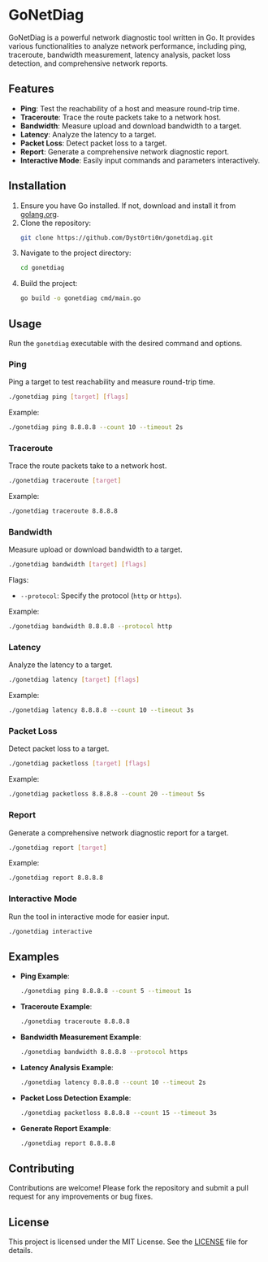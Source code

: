 # GoNetDiag

GoNetDiag is a powerful network diagnostic tool written in Go. It provides various functionalities to analyze network performance, including ping, traceroute, bandwidth measurement, latency analysis, packet loss detection, and comprehensive network reports.

## Features

- **Ping**: Test the reachability of a host and measure round-trip time.
- **Traceroute**: Trace the route packets take to a network host.
- **Bandwidth**: Measure upload and download bandwidth to a target.
- **Latency**: Analyze the latency to a target.
- **Packet Loss**: Detect packet loss to a target.
- **Report**: Generate a comprehensive network diagnostic report.
- **Interactive Mode**: Easily input commands and parameters interactively.

## Installation

1. Ensure you have Go installed. If not, download and install it from [golang.org](https://golang.org/dl/).
2. Clone the repository:
   ```sh
   git clone https://github.com/Dyst0rti0n/gonetdiag.git
   ```
3. Navigate to the project directory:
   ```sh
   cd gonetdiag
   ```
4. Build the project:
   ```sh
   go build -o gonetdiag cmd/main.go
   ```

## Usage

Run the `gonetdiag` executable with the desired command and options.

### Ping

Ping a target to test reachability and measure round-trip time.
```sh
./gonetdiag ping [target] [flags]
```
Example:
```sh
./gonetdiag ping 8.8.8.8 --count 10 --timeout 2s
```

### Traceroute

Trace the route packets take to a network host.
```sh
./gonetdiag traceroute [target]
```
Example:
```sh
./gonetdiag traceroute 8.8.8.8
```

### Bandwidth

Measure upload or download bandwidth to a target.
```sh
./gonetdiag bandwidth [target] [flags]
```
Flags:
- `--protocol`: Specify the protocol (`http` or `https`).

Example:
```sh
./gonetdiag bandwidth 8.8.8.8 --protocol http
```

### Latency

Analyze the latency to a target.
```sh
./gonetdiag latency [target] [flags]
```
Example:
```sh
./gonetdiag latency 8.8.8.8 --count 10 --timeout 3s
```

### Packet Loss

Detect packet loss to a target.
```sh
./gonetdiag packetloss [target] [flags]
```
Example:
```sh
./gonetdiag packetloss 8.8.8.8 --count 20 --timeout 5s
```

### Report

Generate a comprehensive network diagnostic report for a target.
```sh
./gonetdiag report [target]
```
Example:
```sh
./gonetdiag report 8.8.8.8
```

### Interactive Mode

Run the tool in interactive mode for easier input.
```sh
./gonetdiag interactive
```

## Examples

- **Ping Example**:
  ```sh
  ./gonetdiag ping 8.8.8.8 --count 5 --timeout 1s
  ```

- **Traceroute Example**:
  ```sh
  ./gonetdiag traceroute 8.8.8.8
  ```

- **Bandwidth Measurement Example**:
  ```sh
  ./gonetdiag bandwidth 8.8.8.8 --protocol https
  ```

- **Latency Analysis Example**:
  ```sh
  ./gonetdiag latency 8.8.8.8 --count 10 --timeout 2s
  ```

- **Packet Loss Detection Example**:
  ```sh
  ./gonetdiag packetloss 8.8.8.8 --count 15 --timeout 3s
  ```

- **Generate Report Example**:
  ```sh
  ./gonetdiag report 8.8.8.8
  ```

## Contributing

Contributions are welcome! Please fork the repository and submit a pull request for any improvements or bug fixes.

## License

This project is licensed under the MIT License. See the [LICENSE](LICENSE) file for details.
